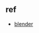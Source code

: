 

## ref

+ [blender](https://docs.blender.org/manual/zh-hans/dev/modeling/modifiers/introduction.html)